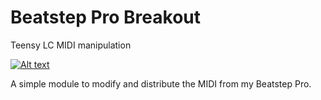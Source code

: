 # Beatstep Pro Breakout 
Teensy LC MIDI manipulation

[![Alt text](https://img.youtube.com/vi/k31UBpTMYCM/hqdefault.jpg)](https://youtu.be/k31UBpTMYCM)

A simple module to modify and distribute the MIDI from my Beatstep Pro.  
